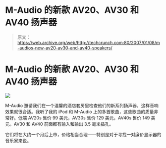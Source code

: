 # M-Audio 的新款 AV20、AV30 和 AV40 扬声器

> 原文：<https://web.archive.org/web/http://techcrunch.com:80/2007/01/08/m-audios-new-av20-av30-and-av40-speakers/>

# M-Audio 的新款 AV20、AV30 和 AV40 扬声器

![](img/87bd69dced21296f379fcddc531c2dfa.png)

M-Audio 邀请我们在一个温馨的酒店套房里检查他们的新系列扬声器，这样音响效果就很合适。我听了我的 iPod 和 M-Audio 上的多首歌曲，这些歌曲的质量非常好。低端 AV20s 售价 99 美元，AV30s 售价 129 美元，AV40s 售价 149 美元。AV30 和 AV40 前面都有输入和输出 3.5 毫米插孔。

它们将在大约一个月后上市，价格相当合理——特别是对于寻找一对廉价显示器的音乐家来说。